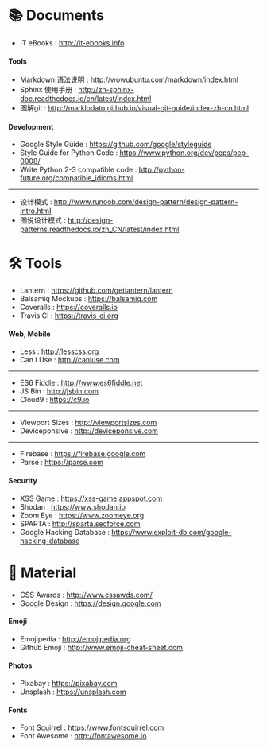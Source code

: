 📚 Documents
==============
- IT eBooks :
    http://it-ebooks.info

#### Tools
- Markdown 语法说明 :
    http://wowubuntu.com/markdown/index.html
- Sphinx 使用手册 :
    http://zh-sphinx-doc.readthedocs.io/en/latest/index.html
- 图解git :
    http://marklodato.github.io/visual-git-guide/index-zh-cn.html

#### Development
- Google Style Guide :
    https://github.com/google/styleguide
- Style Guide for Python Code :
    https://www.python.org/dev/peps/pep-0008/
- Write Python 2-3 compatible code :
    http://python-future.org/compatible_idioms.html

-------------
- 设计模式 :
    http://www.runoob.com/design-pattern/design-pattern-intro.html
- 图说设计模式 :
    http://design-patterns.readthedocs.io/zh_CN/latest/index.html


🛠 Tools
==============
- Lantern :
    https://github.com/getlantern/lantern
- Balsamiq Mockups :
    https://balsamiq.com
- Coveralls :
    https://coveralls.io
- Travis CI :
    https://travis-ci.org

#### Web, Mobile
- Less :
    http://lesscss.org
- Can I Use :
    http://caniuse.com

---------
- ES6 Fiddle :
    http://www.es6fiddle.net
- JS Bin :
    http://jsbin.com
- Cloud9 :
    https://c9.io

---------
- Viewport Sizes :
    http://viewportsizes.com
- Deviceponsive :
    http://deviceponsive.com

---------
- Firebase :
    https://firebase.google.com
- Parse :
    https://parse.com

#### Security
- XSS Game :
    https://xss-game.appspot.com
- Shodan :
    https://www.shodan.io
- Zoom Eye :
    https://www.zoomeye.org
- SPARTA :
    http://sparta.secforce.com
- Google Hacking Database :
    https://www.exploit-db.com/google-hacking-database


🎁 Material
==============
- CSS Awards :
    http://www.cssawds.com/
- Google Design :
    https://design.google.com

#### Emoji
- Emojipedia :
    http://emojipedia.org
- Github Emoji :
    http://www.emoji-cheat-sheet.com

#### Photos
- Pixabay :
    https://pixabay.com
- Unsplash :
    https://unsplash.com

#### Fonts
- Font Squirrel :
    https://www.fontsquirrel.com
- Font Awesome :
    http://fontawesome.io
